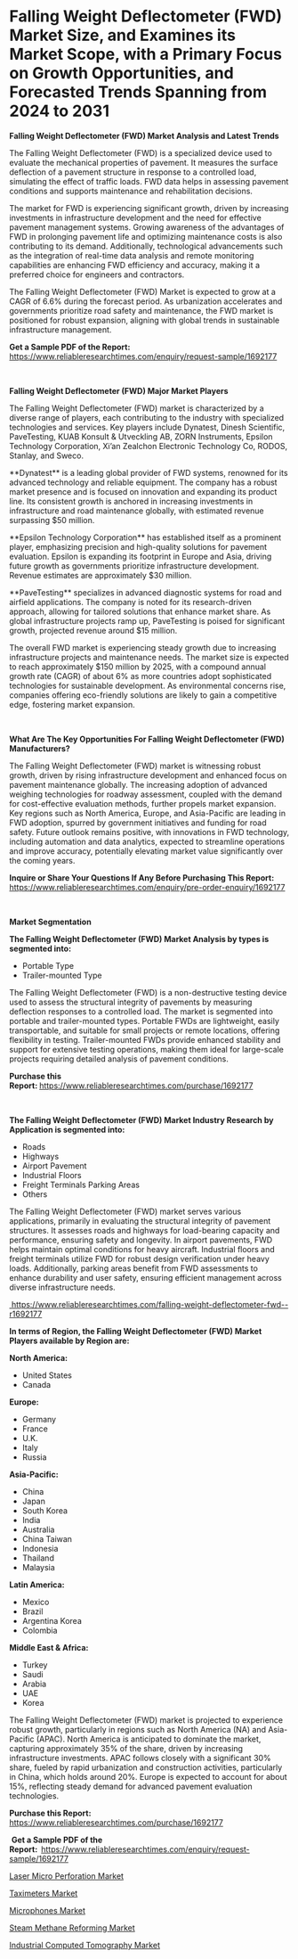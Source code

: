 <p><h1>Falling Weight Deflectometer (FWD) Market Size, and Examines its Market Scope, with a Primary Focus on Growth Opportunities, and Forecasted Trends Spanning from 2024 to 2031</h1></p><p><strong>Falling Weight Deflectometer (FWD) Market Analysis and Latest Trends</strong></p>
<p><p>The Falling Weight Deflectometer (FWD) is a specialized device used to evaluate the mechanical properties of pavement. It measures the surface deflection of a pavement structure in response to a controlled load, simulating the effect of traffic loads. FWD data helps in assessing pavement conditions and supports maintenance and rehabilitation decisions. </p><p>The market for FWD is experiencing significant growth, driven by increasing investments in infrastructure development and the need for effective pavement management systems. Growing awareness of the advantages of FWD in prolonging pavement life and optimizing maintenance costs is also contributing to its demand. Additionally, technological advancements such as the integration of real-time data analysis and remote monitoring capabilities are enhancing FWD efficiency and accuracy, making it a preferred choice for engineers and contractors. </p><p>The Falling Weight Deflectometer (FWD) Market is expected to grow at a CAGR of 6.6% during the forecast period. As urbanization accelerates and governments prioritize road safety and maintenance, the FWD market is positioned for robust expansion, aligning with global trends in sustainable infrastructure management.</p></p>
<p><strong>Get a Sample PDF of the Report:&nbsp;</strong> <a href="https://www.reliableresearchtimes.com/enquiry/request-sample/1692177?utm_campaign=1626&utm_medium=2&utm_source=Github&utm_content=ia&utm_term=19102024&utm_id=falling-weight-deflectometer-fwd">https://www.reliableresearchtimes.com/enquiry/request-sample/1692177</a></p>
<p>&nbsp;</p>
<p><strong>Falling Weight Deflectometer (FWD) Major Market Players</strong></p>
<p><p>The Falling Weight Deflectometer (FWD) market is characterized by a diverse range of players, each contributing to the industry with specialized technologies and services. Key players include Dynatest, Dinesh Scientific, PaveTesting, KUAB Konsult & Utveckling AB, ZORN Instruments, Epsilon Technology Corporation, Xi’an Zealchon Electronic Technology Co, RODOS, Stanlay, and Sweco.</p><p>**Dynatest** is a leading global provider of FWD systems, renowned for its advanced technology and reliable equipment. The company has a robust market presence and is focused on innovation and expanding its product line. Its consistent growth is anchored in increasing investments in infrastructure and road maintenance globally, with estimated revenue surpassing $50 million.</p><p>**Epsilon Technology Corporation** has established itself as a prominent player, emphasizing precision and high-quality solutions for pavement evaluation. Epsilon is expanding its footprint in Europe and Asia, driving future growth as governments prioritize infrastructure development. Revenue estimates are approximately $30 million.</p><p>**PaveTesting** specializes in advanced diagnostic systems for road and airfield applications. The company is noted for its research-driven approach, allowing for tailored solutions that enhance market share. As global infrastructure projects ramp up, PaveTesting is poised for significant growth, projected revenue around $15 million.</p><p>The overall FWD market is experiencing steady growth due to increasing infrastructure projects and maintenance needs. The market size is expected to reach approximately $150 million by 2025, with a compound annual growth rate (CAGR) of about 6% as more countries adopt sophisticated technologies for sustainable development. As environmental concerns rise, companies offering eco-friendly solutions are likely to gain a competitive edge, fostering market expansion.</p></p>
<p>&nbsp;</p>
<p><strong>What Are The Key Opportunities For Falling Weight Deflectometer (FWD) Manufacturers?</strong></p>
<p><p>The Falling Weight Deflectometer (FWD) market is witnessing robust growth, driven by rising infrastructure development and enhanced focus on pavement maintenance globally. The increasing adoption of advanced weighing technologies for roadway assessment, coupled with the demand for cost-effective evaluation methods, further propels market expansion. Key regions such as North America, Europe, and Asia-Pacific are leading in FWD adoption, spurred by government initiatives and funding for road safety. Future outlook remains positive, with innovations in FWD technology, including automation and data analytics, expected to streamline operations and improve accuracy, potentially elevating market value significantly over the coming years.</p></p>
<p><strong>Inquire or Share Your Questions If Any Before Purchasing This Report:</strong> <a href="https://www.reliableresearchtimes.com/enquiry/pre-order-enquiry/1692177?utm_campaign=1626&utm_medium=2&utm_source=Github&utm_content=ia&utm_term=19102024&utm_id=falling-weight-deflectometer-fwd">https://www.reliableresearchtimes.com/enquiry/pre-order-enquiry/1692177</a></p>
<p>&nbsp;</p>
<p><strong>Market Segmentation</strong></p>
<p><strong>The Falling Weight Deflectometer (FWD) Market Analysis by types is segmented into:</strong></p>
<p><ul><li>Portable Type</li><li>Trailer-mounted Type</li></ul></p>
<p><p>The Falling Weight Deflectometer (FWD) is a non-destructive testing device used to assess the structural integrity of pavements by measuring deflection responses to a controlled load. The market is segmented into portable and trailer-mounted types. Portable FWDs are lightweight, easily transportable, and suitable for small projects or remote locations, offering flexibility in testing. Trailer-mounted FWDs provide enhanced stability and support for extensive testing operations, making them ideal for large-scale projects requiring detailed analysis of pavement conditions.</p></p>
<p><strong>Purchase this Report:&nbsp;</strong><a href="https://www.reliableresearchtimes.com/purchase/1692177?utm_campaign=1626&utm_medium=2&utm_source=Github&utm_content=ia&utm_term=19102024&utm_id=falling-weight-deflectometer-fwd">https://www.reliableresearchtimes.com/purchase/1692177</a></p>
<p>&nbsp;</p>
<p><strong>The Falling Weight Deflectometer (FWD) Market Industry Research by Application is segmented into:</strong></p>
<p><ul><li>Roads</li><li>Highways</li><li>Airport Pavement</li><li>Industrial Floors</li><li>Freight Terminals Parking Areas</li><li>Others</li></ul></p>
<p><p>The Falling Weight Deflectometer (FWD) market serves various applications, primarily in evaluating the structural integrity of pavement structures. It assesses roads and highways for load-bearing capacity and performance, ensuring safety and longevity. In airport pavements, FWD helps maintain optimal conditions for heavy aircraft. Industrial floors and freight terminals utilize FWD for robust design verification under heavy loads. Additionally, parking areas benefit from FWD assessments to enhance durability and user safety, ensuring efficient management across diverse infrastructure needs.</p></p>
<p><a href="https://www.reliableresearchtimes.com/falling-weight-deflectometer-fwd--r1692177?utm_campaign=1626&utm_medium=2&utm_source=Github&utm_content=ia&utm_term=19102024&utm_id=falling-weight-deflectometer-fwd">&nbsp;https://www.reliableresearchtimes.com/falling-weight-deflectometer-fwd--r1692177</a></p>
<p><strong>In terms of Region, the Falling Weight Deflectometer (FWD) Market Players available by Region are:</strong></p>
<p>
    <p> <strong> North America: </strong>
        <ul>
            <li>United States</li>
            <li>Canada</li>
        </ul>
        </p> 
    <p> <strong> Europe: </strong>
        <ul>
            <li>Germany</li>
            <li>France</li>
            <li>U.K.</li>
            <li>Italy</li>
            <li>Russia</li>
        </ul>
        </p> 
    <p> <strong> Asia-Pacific: </strong>
        <ul>
            <li>China</li>
            <li>Japan</li>
            <li>South Korea</li>
            <li>India</li>
            <li>Australia</li>
            <li>China Taiwan</li>
            <li>Indonesia</li>
            <li>Thailand</li>
            <li>Malaysia</li>
        </ul>
        </p> 
    <p> <strong> Latin America: </strong>
        <ul>
            <li>Mexico</li>
            <li>Brazil</li>
            <li>Argentina Korea</li>
            <li>Colombia</li>
        </ul>
        </p> 
    <p> <strong> Middle East & Africa: </strong>
        <ul>
            <li>Turkey</li>
            <li>Saudi</li>
            <li>Arabia</li>
            <li>UAE</li>
            <li>Korea</li>
        </ul>
    </p>
    </p>
<p><p>The Falling Weight Deflectometer (FWD) market is projected to experience robust growth, particularly in regions such as North America (NA) and Asia-Pacific (APAC). North America is anticipated to dominate the market, capturing approximately 35% of the share, driven by increasing infrastructure investments. APAC follows closely with a significant 30% share, fueled by rapid urbanization and construction activities, particularly in China, which holds around 20%. Europe is expected to account for about 15%, reflecting steady demand for advanced pavement evaluation technologies.</p></p>
<p><strong>Purchase this Report: </strong><a href="https://www.reliableresearchtimes.com/purchase/1692177?utm_campaign=1626&utm_medium=2&utm_source=Github&utm_content=ia&utm_term=19102024&utm_id=falling-weight-deflectometer-fwd">https://www.reliableresearchtimes.com/purchase/1692177</a></p>
<p>&nbsp;<strong>Get a Sample PDF of the Report:&nbsp;&nbsp;</strong><a href="https://www.reliableresearchtimes.com/enquiry/request-sample/1692177?utm_campaign=1626&utm_medium=2&utm_source=Github&utm_content=ia&utm_term=19102024&utm_id=falling-weight-deflectometer-fwd">https://www.reliableresearchtimes.com/enquiry/request-sample/1692177</a></p>
<p><strong></strong></p>
<p><p><a href="https://www.linkedin.com/pulse/laser-micro-perforation-market-essentials-key-players-demand-drivers-wzijc?utm_campaign=1626&utm_medium=2&utm_source=Github&utm_content=ia&utm_term=19102024&utm_id=falling-weight-deflectometer-fwd">Laser Micro Perforation Market</a></p><p><a href="https://www.linkedin.com/pulse/future-trends-global-taximeters-market-insights-analysis-from-sxlqe?utm_campaign=1626&utm_medium=2&utm_source=Github&utm_content=ia&utm_term=19102024&utm_id=falling-weight-deflectometer-fwd">Taximeters Market</a></p><p><a href="https://www.linkedin.com/pulse/emerging-technologies-reshaping-microphones-market-impact-assessment-mqdme?utm_campaign=1626&utm_medium=2&utm_source=Github&utm_content=ia&utm_term=19102024&utm_id=falling-weight-deflectometer-fwd">Microphones Market</a></p><p><a href="https://www.linkedin.com/pulse/surfing-steam-methane-reforming-wave-riding-market-currents-mmocc?utm_campaign=1626&utm_medium=2&utm_source=Github&utm_content=ia&utm_term=19102024&utm_id=falling-weight-deflectometer-fwd">Steam Methane Reforming Market</a></p><p><a href="https://www.linkedin.com/pulse/emerging-trends-industrial-computed-tomography-market-global-hj0pc?utm_campaign=1626&utm_medium=2&utm_source=Github&utm_content=ia&utm_term=19102024&utm_id=falling-weight-deflectometer-fwd">Industrial Computed Tomography Market</a></p></p>